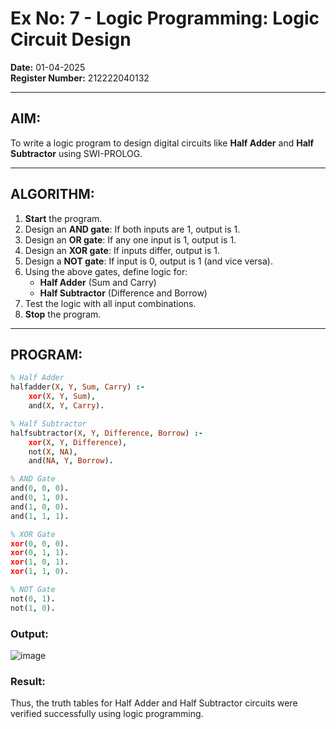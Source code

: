 
# Ex No: 7 - Logic Programming: Logic Circuit Design

**Date:** 01-04-2025  
**Register Number:** 212222040132

---

## AIM:
To write a logic program to design digital circuits like **Half Adder** and **Half Subtractor** using SWI-PROLOG.

---

## ALGORITHM:
1. **Start** the program.  
2. Design an **AND gate**: If both inputs are 1, output is 1.  
3. Design an **OR gate**: If any one input is 1, output is 1.  
4. Design an **XOR gate**: If inputs differ, output is 1.  
5. Design a **NOT gate**: If input is 0, output is 1 (and vice versa).  
6. Using the above gates, define logic for:  
   - **Half Adder** (Sum and Carry)  
   - **Half Subtractor** (Difference and Borrow)  
7. Test the logic with all input combinations.  
8. **Stop** the program.

---

## PROGRAM:
```prolog
% Half Adder
halfadder(X, Y, Sum, Carry) :-  
    xor(X, Y, Sum),  
    and(X, Y, Carry).  

% Half Subtractor
halfsubtractor(X, Y, Difference, Borrow) :-  
    xor(X, Y, Difference),  
    not(X, NA),  
    and(NA, Y, Borrow).  

% AND Gate
and(0, 0, 0).  
and(0, 1, 0).  
and(1, 0, 0).  
and(1, 1, 1).  

% XOR Gate
xor(0, 0, 0).  
xor(0, 1, 1).  
xor(1, 0, 1).  
xor(1, 1, 0).  

% NOT Gate
not(0, 1).  
not(1, 0).
```

### Output:
![image](https://github.com/user-attachments/assets/6fc1f101-01e2-410b-820d-d71d4ce735a8)

### Result:
Thus, the truth tables for Half Adder and Half Subtractor circuits were verified successfully using logic programming.
